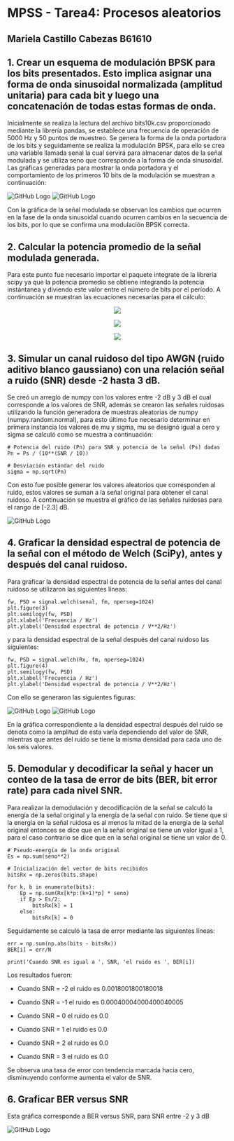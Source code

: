 # MPSS - Tarea4: Procesos aleatorios
## Mariela Castillo Cabezas B61610

## 1. Crear un esquema de modulación BPSK para los bits presentados. Esto implica asignar una forma de onda sinusoidal normalizada (amplitud unitaria) para cada bit y    luego una concatenación de todas estas formas de onda.

Inicialmente se realiza la lectura del archivo bits10k.csv proporcionado mediante la librería pandas, se establece una frecuencia de operación de 5000 Hz y 50 puntos de muestreo. Se genera la forma de la onda portadora de los bits y seguidamente se realiza la modulación BPSK, para ello se crea una variable llamada senal la cual servirá para almacenar datos de la señal modulada y se utiliza seno que corresponde a la forma de onda sinusoidal. Las gráficas generadas para mostrar la onda portadora y el comportamiento de los primeros 10 bits de la modulación se muestran a continuación: 

![GitHub Logo](onda.png)          ![GitHub Logo](primerosbits.png)

Con la gráfica de la señal modulada se observan los cambios que ocurren en la fase de la onda sinusoidal cuando ocurren cambios en la secuencia de los bits, por lo que se confirma una modulación BPSK correcta. 

## 2. Calcular la potencia promedio de la señal modulada generada.

Para este punto fue necesario importar el paquete integrate de la librería scipy ya que la potencia promedio se obtiene integrando la potencia instántanea y diviendo este valor entre el número de bits por el período. A continuación se muestran las ecuaciones necesarias para el cálculo: 

<p align="center">
  <img src="https://render.githubusercontent.com/render/math?math=P_{inst} = senal^2">
</p>

<p align="center">
  <img src="https://render.githubusercontent.com/render/math?math=\int \frac{P_{inst}}{N*T} dt">
</p>

<p align="center">
  <img src="https://render.githubusercontent.com/render/math?math=P_{prom} = 0.49000098009997023">  
</p>

## 3. Simular un canal ruidoso del tipo AWGN (ruido aditivo blanco gaussiano) con una relación señal a ruido (SNR) desde -2 hasta 3 dB.
Se creó un arreglo de numpy con los valores entre -2 dB y 3 dB el cual corresponde a los valores de SNR, además se crearon las señales ruidosas utilizando la función generadora de muestras aleatorias de numpy (numpy.random.normal), para esto último fue necesario determinar en primera instancia los valores de mu y sigma, mu se designó igual a cero y sigma se calculó como se muestra a continuación: 

    
    # Potencia del ruido (Pn) para SNR y potencia de la señal (Ps) dadas
    Pn = Ps / (10**(SNR / 10))
    
    # Desviación estándar del ruido
    sigma = np.sqrt(Pn)
    

Con esto fue posible generar los valores aleatorios que corresponden al ruido, estos valores se suman a la señal original para obtener el canal ruidoso. A continuación se muestra el gráfico de las señales ruidosas para el rango de [-2.3] dB.

![GitHub Logo](senalesruidosas.png) 

## 4. Graficar la densidad espectral de potencia de la señal con el método de Welch (SciPy), antes y después del canal ruidoso.

Para graficar la densidad espectral de potencia de la señal antes del canal ruidoso se utilizaron las siguientes líneas: 
    
    fw, PSD = signal.welch(senal, fm, nperseg=1024)
    plt.figure(3)
    plt.semilogy(fw, PSD)
    plt.xlabel('Frecuencia / Hz')
    plt.ylabel('Densidad espectral de potencia / V**2/Hz')
    
y para la densidad espectral de la señal después del canal ruidoso las siguientes: 

    fw, PSD = signal.welch(Rx, fm, nperseg=1024)
    plt.figure(4)
    plt.semilogy(fw, PSD)
    plt.xlabel('Frecuencia / Hz')
    plt.ylabel('Densidad espectral de potencia / V**2/Hz')
    
Con ello se generaron las siguientes figuras: 

![GitHub Logo](Densidad_espectral_antes.png)        ![GitHub Logo](Densidad_espectral_después.png) 

En la gráfica correspondiente a la densidad espectral después del ruido se denota como la amplitud de esta varía dependiendo del valor de SNR, mientras que antes del ruido se tiene la misma densidad para cada uno de los seis valores. 

## 5. Demodular y decodificar la señal y hacer un conteo de la tasa de error de bits (BER, bit error rate) para cada nivel SNR.

Para realizar la demodulación y decodificación de la señal se calculó la energía de la señal original y la energía de la señal con ruido. Se tiene que si la energía en la señal ruidosa es al menos la mitad de la energía de la señal original entonces se dice que en la señal original se tiene un valor igual a 1, para el caso contrario se dice que en la señal original se tiene un valor de 0. 

    # Pseudo-energía de la onda original 
    Es = np.sum(seno**2)
    
    # Inicialización del vector de bits recibidos
    bitsRx = np.zeros(bits.shape)
    
    for k, b in enumerate(bits):
        Ep = np.sum(Rx[k*p:(k+1)*p] * seno)
        if Ep > Es/2:
            bitsRx[k] = 1
        else:
            bitsRx[k] = 0
     
Seguidamente se calculó la tasa de error mediante las siguientes líneas: 

    err = np.sum(np.abs(bits - bitsRx))
    BER[i] = err/N
    
    print('Cuando SNR es igual a ', SNR, 'el ruido es ', BER[i])
   
Los resultados fueron: 

* Cuando SNR = -2 el ruido es 0.0018001800180018

* Cuando SNR = -1 el ruido es 0.00040004000400040005

* Cuando SNR = 0 el ruido es 0.0 

* Cuando SNR = 1 el ruido es 0.0

* Cuando SNR = 2 el ruido es 0.0

* Cuando SNR = 3 el ruido es 0.0

Se observa una tasa de error con tendencia marcada hacia cero, disminuyendo conforme aumenta el valor de SNR. 

## 6. Graficar BER versus SNR

Esta gráfica corresponde a BER versus SNR, para SNR entre -2 y 3 dB

![GitHub Logo](BerVsSNR.png) 


